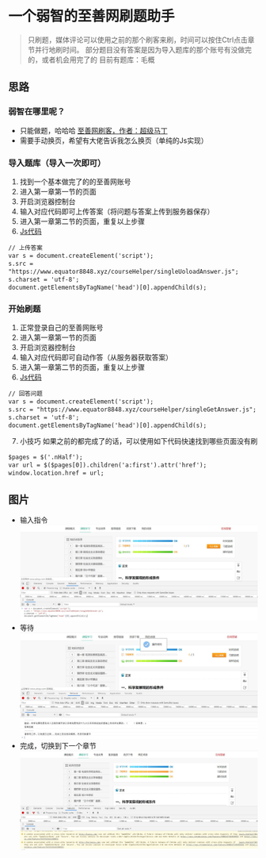 # 一个弱智的至善网刷题助手
> 只刷题，媒体评论可以使用之前的那个刷客来刷，时间可以按住Ctrl点击章节并行地刷时间。
> 部分题目没有答案是因为导入题库的那个账号有没做完的，或者机会用完了的
> 目前有题库：毛概
## 思路
### 弱智在哪里呢？
- 只能做题，哈哈哈 [至善网刷客，作者：超级马丁](至善网.zip)
- 需要手动换页，希望有大佬告诉我怎么换页（单纯的Js实现）
### 导入题库（导入一次即可）
1. 找到一个基本做完了的的至善网账号
2. 进入第一章第一节的页面
3. 开启浏览器控制台
4. 输入对应代码即可上传答案（将问题与答案上传到服务器保存）
5. 进入第一章第二节的页面，重复以上步骤
6. [Js代码](/src/main/resources/static/singleUoloadAnswer.js) 
```
// 上传答案
var s = document.createElement('script');
s.src = "https://www.equator8848.xyz/courseHelper/singleUoloadAnswer.js";
s.charset = 'utf-8';
document.getElementsByTagName('head')[0].appendChild(s);
```
### 开始刷题
1. 正常登录自己的至善网账号
2. 进入第一章第一节的页面
3. 开启浏览器控制台
4. 输入对应代码即可自动作答（从服务器获取答案）
5. 进入第一章第二节的页面，重复以上步骤
6. [Js代码](/src/main/resources/static/singleGetAnswer.js) 
```
// 回答问题
var s = document.createElement('script');
s.src = "https://www.equator8848.xyz/courseHelper/singleGetAnswer.js";
s.charset = 'utf-8';
document.getElementsByTagName('head')[0].appendChild(s);
```
7. 小技巧 如果之前的都完成了的话，可以使用如下代码快速找到哪些页面没有刷
```
$pages = $('.nHalf');
var url = $($pages[0]).children('a:first').attr('href');
window.location.href = url;
```
## 图片
- 输入指令
![avatar](src/main/resources/images/控制台输入代码.jpg)
- 等待
![avatar](src/main/resources/images/答题完毕.jpg)
- 完成，切换到下一个章节
![avatar](src/main/resources/images/答题完毕自动刷新.jpg)
